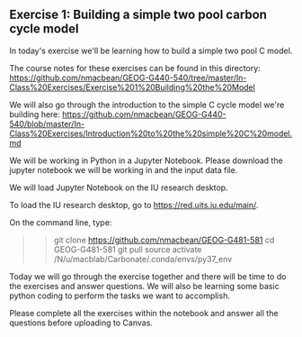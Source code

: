 ## Exercise 1: Building a simple two pool carbon cycle model

In today's exercise we'll be learning how to build a simple two pool C model.

The course notes for these exercises can be found in this directory: https://github.com/nmacbean/GEOG-G440-540/tree/master/In-Class%20Exercises/Exercise%201%20Building%20the%20Model

We will also go through the introduction to the simple C cycle model we're building here: https://github.com/nmacbean/GEOG-G440-540/blob/master/In-Class%20Exercises/Introduction%20to%20the%20simple%20C%20model.md

We will be working in Python in a Jupyter Notebook. Please download the jupyter notebook we will be working in and the input data file.

We will load Jupyter Notebook on the IU research desktop.

To load the IU research desktop, go to https://red.uits.iu.edu/main/.

On the command line, type:
>> git clone https://github.com/nmacbean/GEOG-G481-581
>> cd GEOG-G481-581
>> git pull
>> source activate /N/u/macblab/Carbonate/.conda/envs/py37_env
 
Today we will go through the exercise together and there will be time to do the exercises and answer questions. We will also be learning some basic python coding to perform the tasks we want to accomplish. 
 
Please complete all the exercises within the notebook and answer all the questions before uploading to Canvas.

